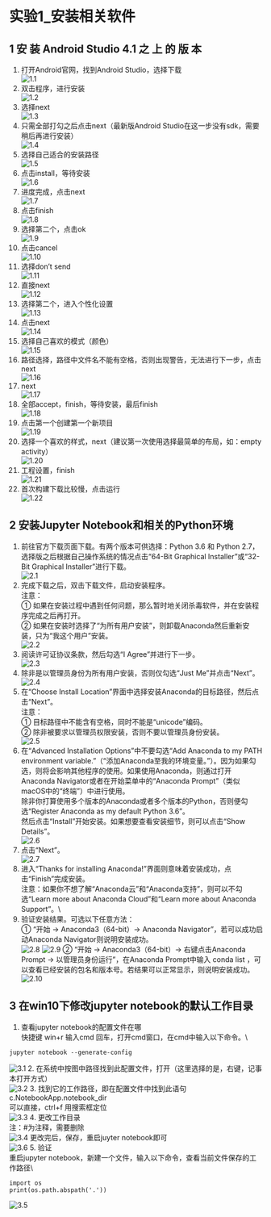 # 实验1_安装相关软件

## 1 安 装 Android Studio 4.1 之 上 的 版 本
1. 打开Android官网，找到Android Studio，选择下载 \
![1.1](https://github.com/November-0/Software-project-R-amp-D-practice/blob/main/experiment1/images/1.1.png)
2. 双击程序，进行安装 \
![1.2](https://github.com/November-0/Software-project-R-amp-D-practice/blob/main/experiment1/images/1.2.png)
3. 选择next \
![1.3](https://github.com/November-0/Software-project-R-amp-D-practice/blob/main/experiment1/images/1.3.png)
4. 只需全部打勾之后点击next（最新版Android Studio在这一步没有sdk，需要稍后再进行安装）\
![1.4](https://github.com/November-0/Software-project-R-amp-D-practice/blob/main/experiment1/images/1.4.png)
5. 选择自己适合的安装路径\
![1.5](https://github.com/November-0/Software-project-R-amp-D-practice/blob/main/experiment1/images/1.5.png)
6. 点击install，等待安装\
![1.6](https://github.com/November-0/Software-project-R-amp-D-practice/blob/main/experiment1/images/1.6.png)
7. 进度完成，点击next\
![1.7](https://github.com/November-0/Software-project-R-amp-D-practice/blob/main/experiment1/images/1.7.png)
8. 点击finish\
![1.8](https://github.com/November-0/Software-project-R-amp-D-practice/blob/main/experiment1/images/1.8.png)
9. 选择第二个，点击ok\
![1.9](https://github.com/November-0/Software-project-R-amp-D-practice/blob/main/experiment1/images/1.9.png)
10. 点击cancel\
![1.10](https://github.com/November-0/Software-project-R-amp-D-practice/blob/main/experiment1/images/1.10.png)
11. 选择don’t send\
![1.11](https://github.com/November-0/Software-project-R-amp-D-practice/blob/main/experiment1/images/1.11.png)
12. 直接next\
![1.12](https://github.com/November-0/Software-project-R-amp-D-practice/blob/main/experiment1/images/1.12.png)
13. 选择第二个，进入个性化设置\
![1.13](https://github.com/November-0/Software-project-R-amp-D-practice/blob/main/experiment1/images/1.13.png)
14. 点击next\
![1.14](https://github.com/November-0/Software-project-R-amp-D-practice/blob/main/experiment1/images/1.14.png)
15. 选择自己喜欢的模式（颜色）\
![1.15](https://github.com/November-0/Software-project-R-amp-D-practice/blob/main/experiment1/images/1.15.png)
16. 路径选择，路径中文件名不能有空格，否则出现警告，无法进行下一步，点击next\
![1.16](https://github.com/November-0/Software-project-R-amp-D-practice/blob/main/experiment1/images/1.16.png)
17. next\
![1.17](https://github.com/November-0/Software-project-R-amp-D-practice/blob/main/experiment1/images/1.17.png)
18. 全部accept，finish，等待安装，最后finish\
![1.18](https://github.com/November-0/Software-project-R-amp-D-practice/blob/main/experiment1/images/1.18.png)
19. 点击第一个创建第一个新项目\
![1.19](https://github.com/November-0/Software-project-R-amp-D-practice/blob/main/experiment1/images/1.19.png)
20. 选择一个喜欢的样式，next（建议第一次使用选择最简单的布局，如：empty activity）\
![1.20](https://github.com/November-0/Software-project-R-amp-D-practice/blob/main/experiment1/images/1.20.png)
21. 工程设置，finish\
![1.21](https://github.com/November-0/Software-project-R-amp-D-practice/blob/main/experiment1/images/1.21.png)
22. 首次构建下载比较慢，点击运行\
![1.22](https://github.com/November-0/Software-project-R-amp-D-practice/blob/main/experiment1/images/1.22.png)

## 2 安装Jupyter Notebook和相关的Python环境
1. 前往官方下载页面下载。有两个版本可供选择：Python 3.6 和 Python 2.7，选择版之后根据自己操作系统的情况点击“64-Bit Graphical Installer”或“32-Bit Graphical Installer”进行下载。\
![2.1](https://github.com/November-0/Software-project-R-amp-D-practice/blob/main/experiment1/images/2.1.png)
2. 完成下载之后，双击下载文件，启动安装程序。\
注意：\
① 如果在安装过程中遇到任何问题，那么暂时地关闭杀毒软件，并在安装程序完成之后再打开。\
② 如果在安装时选择了“为所有用户安装”，则卸载Anaconda然后重新安装，只为“我这个用户”安装。\
![2.2](https://github.com/November-0/Software-project-R-amp-D-practice/blob/main/experiment1/images/2.2.png)
3. 阅读许可证协议条款，然后勾选“I Agree”并进行下一步。\
![2.3](https://github.com/November-0/Software-project-R-amp-D-practice/blob/main/experiment1/images/2.3.png)
4. 除非是以管理员身份为所有用户安装，否则仅勾选“Just Me”并点击“Next”。\
![2.4](https://github.com/November-0/Software-project-R-amp-D-practice/blob/main/experiment1/images/2.4.png)
5. 在“Choose Install Location”界面中选择安装Anaconda的目标路径，然后点击“Next”。\
注意：\
① 目标路径中不能含有空格，同时不能是“unicode”编码。\
② 除非被要求以管理员权限安装，否则不要以管理员身份安装。\
![2.5](https://github.com/November-0/Software-project-R-amp-D-practice/blob/main/experiment1/images/2.5.png)
6. 在“Advanced Installation Options”中不要勾选“Add Anaconda to my PATH environment variable.”（“添加Anaconda至我的环境变量。”）。因为如果勾选，则将会影响其他程序的使用。如果使用Anaconda，则通过打开Anaconda Navigator或者在开始菜单中的“Anaconda Prompt”（类似macOS中的“终端”）中进行使用。\
除非你打算使用多个版本的Anaconda或者多个版本的Python，否则便勾选“Register Anaconda as my default Python 3.6”。\
然后点击“Install”开始安装。如果想要查看安装细节，则可以点击“Show Details”。\
![2.6](https://github.com/November-0/Software-project-R-amp-D-practice/blob/main/experiment1/images/2.6.png)
7. 点击“Next”。\
![2.7](https://github.com/November-0/Software-project-R-amp-D-practice/blob/main/experiment1/images/2.7.png)
8. 进入“Thanks for installing Anaconda!”界面则意味着安装成功，点击“Finish”完成安装。\
注意：如果你不想了解“Anaconda云”和“Anaconda支持”，则可以不勾选“Learn more about Anaconda Cloud”和“Learn more about Anaconda Support”。\
9. 验证安装结果。可选以下任意方法：\
① “开始 → Anaconda3（64-bit）→ Anaconda Navigator”，若可以成功启动Anaconda Navigator则说明安装成功。\
![2.8](https://github.com/November-0/Software-project-R-amp-D-practice/blob/main/experiment1/images/2.8.png)
![2.9](https://github.com/November-0/Software-project-R-amp-D-practice/blob/main/experiment1/images/2.9.png)
② “开始 → Anaconda3（64-bit）→ 右键点击Anaconda Prompt → 以管理员身份运行”，在Anaconda Prompt中输入 conda list ，可以查看已经安装的包名和版本号。若结果可以正常显示，则说明安装成功。\
![2.10](https://github.com/November-0/Software-project-R-amp-D-practice/blob/main/experiment1/images/2.10.png)

## 3 在win10下修改jupyter notebook的默认工作目录

1. 查看jupyter notebook的配置文件在哪\
快捷键 win+r 输入cmd 回车，打开cmd窗口，在cmd中输入以下命令。\
```
jupyter notebook --generate-config
```
![3.1](https://github.com/November-0/Software-project-R-amp-D-practice/blob/main/experiment1/images/3.1.png)
2. 在系统中按图中路径找到此配置文件，打开（这里选择的是，右键，记事本打开方式）\
![3.2](https://github.com/November-0/Software-project-R-amp-D-practice/blob/main/experiment1/images/3.2.png)
3. 找到它的工作路径，即在配置文件中找到此语句c.NotebookApp.notebook_dir\
可以直接，ctrl+f 用搜索框定位\
![3.3](https://github.com/November-0/Software-project-R-amp-D-practice/blob/main/experiment1/images/3.3.png)
4. 更改工作目录\
注：#为注释，需要删除\
![3.4](https://github.com/November-0/Software-project-R-amp-D-practice/blob/main/experiment1/images/3.4.png)
更改完后，保存，重启juyter notebook即可\
![3.6](https://github.com/November-0/Software-project-R-amp-D-practice/blob/main/experiment1/images/3.6.png)
5. 验证\
重启jupyter notebook，新建一个文件，输入以下命令，查看当前文件保存的工作路径\
```
import os
print(os.path.abspath('.'))
```
![3.5](https://github.com/November-0/Software-project-R-amp-D-practice/blob/main/experiment1/images/3.5.png)
